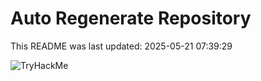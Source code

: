 # Auto Regenerate Repository

This README was last updated: 2025-05-21 07:39:29

 ![TryHackMe](https://tryhackme.com/badge/533634)